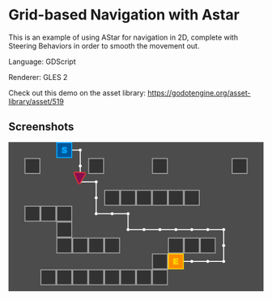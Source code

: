# Grid-based Navigation with Astar

This is an example of using AStar for navigation in 2D,
complete with Steering Behaviors in order to smooth the movement out.

Language: GDScript

Renderer: GLES 2

Check out this demo on the asset library: https://godotengine.org/asset-library/asset/519

## Screenshots

![Screenshot](screenshots/nav_astar.png)
